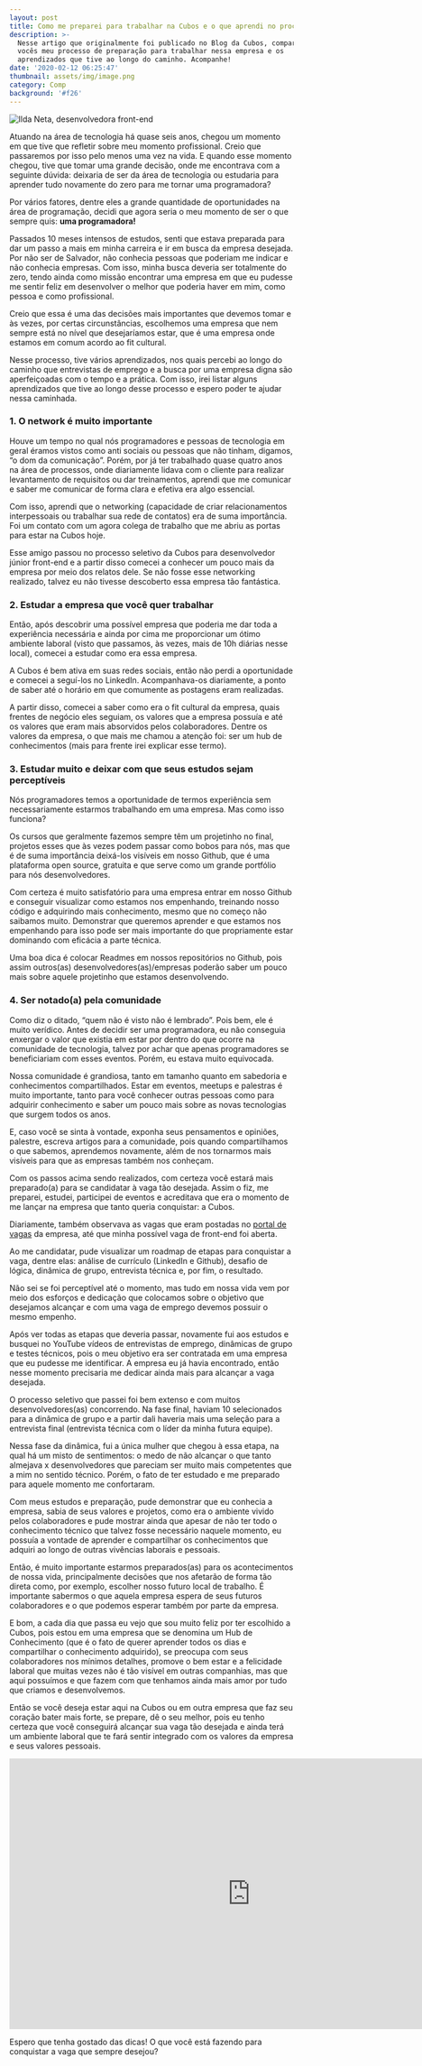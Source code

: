 ```yaml
---
layout: post
title: Como me preparei para trabalhar na Cubos e o que aprendi no processo
description: >-
  Nesse artigo que originalmente foi publicado no Blog da Cubos, compartilho com
  vocês meu processo de preparação para trabalhar nessa empresa e os
  aprendizados que tive ao longo do caminho. Acompanhe!
date: '2020-02-12 06:25:47'
thumbnail: assets/img/image.png
category: Comp
background: '#f26'
---
```

![Ilda Neta, desenvolvedora front-end](assets/img/image.png)

Atuando na área de tecnologia há quase seis anos, chegou um momento em que tive que refletir sobre meu momento profissional. Creio que passaremos por isso pelo menos uma vez na vida. E quando esse momento chegou, tive que tomar uma grande decisão, onde me encontrava com a seguinte dúvida: deixaria de ser da área de tecnologia ou estudaria para aprender tudo novamente do zero para me tornar uma programadora?

Por vários fatores, dentre eles a grande quantidade de oportunidades na área de programação, decidi que agora seria o meu momento de ser o que sempre quis: **uma programadora!**

Passados 10 meses intensos de estudos, senti que estava preparada para dar um passo a mais em minha carreira e ir em busca da empresa desejada. Por não ser de Salvador, não conhecia pessoas que poderiam me indicar e não conhecia empresas. Com isso, minha busca deveria ser totalmente do zero, tendo ainda como missão encontrar uma empresa em que eu pudesse me sentir feliz em desenvolver o melhor que poderia haver em mim, como pessoa e como profissional.

Creio que essa é uma das decisões mais importantes que devemos tomar e às vezes, por certas circunstâncias, escolhemos uma empresa que nem sempre está no nível que desejaríamos estar, que é uma empresa onde estamos em comum acordo ao fit cultural.

Nesse processo, tive vários aprendizados, nos quais percebi ao longo do caminho que entrevistas de emprego e a busca por uma empresa digna são aperfeiçoadas com o tempo e a prática. Com isso, irei listar alguns aprendizados que tive ao longo desse processo e espero poder te ajudar nessa caminhada.

### 1. O network é muito importante

Houve um tempo no qual nós programadores e pessoas de tecnologia em geral éramos vistos como anti sociais ou pessoas que não tinham, digamos, “o dom da comunicação”. Porém, por já ter trabalhado quase quatro anos na área de processos, onde diariamente lidava com o cliente para realizar levantamento de requisitos ou dar treinamentos, aprendi que me comunicar e saber me comunicar de forma clara e efetiva era algo essencial.

Com isso, aprendi que o networking (capacidade de criar relacionamentos interpessoais ou trabalhar sua rede de contatos) era de suma importância. Foi um contato com um agora colega de trabalho que me abriu as portas para estar na Cubos hoje.

Esse amigo passou no processo seletivo da Cubos para desenvolvedor júnior front-end e a partir disso comecei a conhecer um pouco mais da empresa por meio dos relatos dele. Se não fosse esse networking realizado, talvez eu não tivesse descoberto essa empresa tão fantástica.

### 2. Estudar a empresa que você quer trabalhar

Então, após descobrir uma possível empresa que poderia me dar toda a experiência necessária e ainda por cima me proporcionar um ótimo ambiente laboral (visto que passamos, às vezes, mais de 10h diárias nesse local), comecei a estudar como era essa empresa.

A Cubos é bem ativa em suas redes sociais, então não perdi a oportunidade e comecei a seguí-los no LinkedIn. Acompanhava-os diariamente, a ponto de saber até o horário em que comumente as postagens eram realizadas.

A partir disso, comecei a saber como era o fit cultural da empresa, quais frentes de negócio eles seguiam, os valores que a empresa possuía e até os valores que eram mais absorvidos pelos colaboradores. Dentre os valores da empresa, o que mais me chamou a atenção foi: ser um hub de conhecimentos (mais para frente irei explicar esse termo).

### 3. Estudar muito e deixar com que seus estudos sejam perceptíveis

Nós programadores temos a oportunidade de termos experiência sem necessariamente estarmos trabalhando em uma empresa. Mas como isso funciona?

Os cursos que geralmente fazemos sempre têm um projetinho no final, projetos esses que às vezes podem passar como bobos para nós, mas que é de suma importância deixá-los visíveis em nosso Github, que é uma plataforma open source, gratuita e que serve como um grande portfólio para nós desenvolvedores.

Com certeza é muito satisfatório para uma empresa entrar em nosso Github e conseguir visualizar como estamos nos empenhando, treinando nosso código e adquirindo mais conhecimento, mesmo que no começo não saibamos muito. Demonstrar que queremos aprender e que estamos nos empenhando para isso pode ser mais importante do que propriamente estar dominando com eficácia a parte técnica.

Uma boa dica é colocar Readmes em nossos repositórios no Github, pois assim outros(as) desenvolvedores(as)/empresas poderão saber um pouco mais sobre aquele projetinho que estamos desenvolvendo.

### 4. Ser notado(a) pela comunidade

Como diz o ditado, “quem não é visto não é lembrado”. Pois bem, ele é muito verídico. Antes de decidir ser uma programadora, eu não conseguia enxergar o valor que existia em estar por dentro do que ocorre na comunidade de tecnologia, talvez por achar que apenas programadores se beneficiariam com esses eventos. Porém, eu estava muito equivocada.

Nossa comunidade é grandiosa, tanto em tamanho quanto em sabedoria e conhecimentos compartilhados. Estar em eventos, meetups e palestras é muito importante, tanto para você conhecer outras pessoas como para adquirir conhecimento e saber um pouco mais sobre as novas tecnologias que surgem todos os anos.

E, caso você se sinta à vontade, exponha seus pensamentos e opiniões, palestre, escreva artigos para a comunidade, pois quando compartilhamos o que sabemos, aprendemos novamente, além de nos tornarmos mais visíveis para que as empresas também nos conheçam.

Com os passos acima sendo realizados, com certeza você estará mais preparado(a) para se candidatar à vaga tão desejada. Assim o fiz, me preparei, estudei, participei de eventos e acreditava que era o momento de me lançar na empresa que tanto queria conquistar: a Cubos.

Diariamente, também observava as vagas que eram postadas no [portal de vagas](https://jobs.cubos.io/) da empresa, até que minha possível vaga de front-end foi aberta.

Ao me candidatar, pude visualizar um roadmap de etapas para conquistar a vaga, dentre elas: análise de currículo (LinkedIn e Github), desafio de lógica, dinâmica de grupo, entrevista técnica e, por fim, o resultado.

Não sei se foi perceptível até o momento, mas tudo em nossa vida vem por meio dos esforços e dedicação que colocamos sobre o objetivo que desejamos alcançar e com uma vaga de emprego devemos possuir o mesmo empenho.

Após ver todas as etapas que deveria passar, novamente fui aos estudos e busquei no YouTube vídeos de entrevistas de emprego, dinâmicas de grupo e testes técnicos, pois o meu objetivo era ser contratada em uma empresa que eu pudesse me identificar. A empresa eu já havia encontrado, então nesse momento precisaria me dedicar ainda mais para alcançar a vaga desejada.

O processo seletivo que passei foi bem extenso e com muitos desenvolvedores(as) concorrendo. Na fase final, haviam 10 selecionados para a dinâmica de grupo e a partir dali haveria mais uma seleção para a entrevista final (entrevista técnica com o líder da minha futura equipe).

Nessa fase da dinâmica, fui a única mulher que chegou à essa etapa, na qual há um misto de sentimentos: o medo de não alcançar o que tanto almejava x desenvolvedores que pareciam ser muito mais competentes que a mim no sentido técnico. Porém, o fato de ter estudado e me preparado para aquele momento me confortaram.

Com meus estudos e preparação, pude demonstrar que eu conhecia a empresa, sabia de seus valores e projetos, como era o ambiente vivido pelos colaboradores e pude mostrar ainda que apesar de não ter todo o conhecimento técnico que talvez fosse necessário naquele momento, eu possuía a vontade de aprender e compartilhar os conhecimentos que adquiri ao longo de outras vivências laborais e pessoais.

Então, é muito importante estarmos preparados(as) para os acontecimentos de nossa vida, principalmente decisões que nos afetarão de forma tão direta como, por exemplo, escolher nosso futuro local de trabalho. É importante sabermos o que aquela empresa espera de seus futuros colaboradores e o que podemos esperar também por parte da empresa.

E bom, a cada dia que passa eu vejo que sou muito feliz por ter escolhido a Cubos, pois estou em uma empresa que se denomina um Hub de Conhecimento (que é o fato de querer aprender todos os dias e compartilhar o conhecimento adquirido), se preocupa com seus colaboradores nos mínimos detalhes, promove o bem estar e a felicidade laboral que muitas vezes não é tão visível em outras companhias, mas que aqui possuímos e que fazem com que tenhamos ainda mais amor por tudo que criamos e desenvolvemos.

Então se você deseja estar aqui na Cubos ou em outra empresa que faz seu coração bater mais forte, se prepare, dê o seu melhor, pois eu tenho certeza que você conseguirá alcançar sua vaga tão desejada e ainda terá um ambiente laboral que te fará sentir integrado com os valores da empresa e seus valores pessoais.

<iframe width="853" height="480" src="https://www.youtube.com/embed/2HRqr8Zrl14" frameborder="0" allow="accelerometer; autoplay; encrypted-media; gyroscope; picture-in-picture" allowfullscreen></iframe>

Espero que tenha gostado das dicas! O que você está fazendo para conquistar a vaga que sempre desejou?
